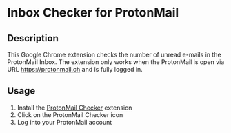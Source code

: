 Inbox Checker for ProtonMail
============================


Description
-----------

This Google Chrome extension checks the number of unread e-mails in the
ProtonMail Inbox. The extension only works when the ProtonMail is open via
URL https://protonmail.ch and is fully logged in.


Usage
-----

1. Install the [ProtonMail Checker](https://chrome.google.com/webstore/detail/protonmail-checker/khohmflpainliicgcnenjnldnmffnaec)
extension
2. Click on the ProtonMail Checker icon
3. Log into your ProtonMail account
